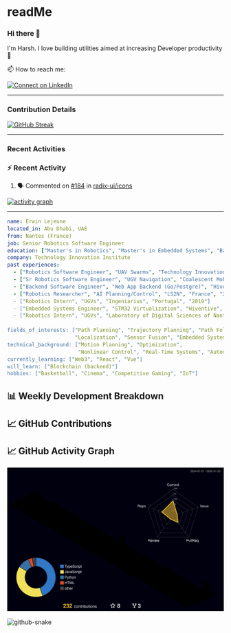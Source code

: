 # readMe

### Hi there 👋

I'm Harsh. I love building utilities aimed at increasing Developer productivity :raised_hands: 

<!-- 🔭 I’m currently working on [MEVN-CLI](https://github.com/madlabsinc/mevn-cli) -->

📫 How to reach me:

 [![Connect on LinkedIn](https://img.shields.io/badge/--linkedin?label=LinkedIn&logo=LinkedIn&style=social)](https://www.linkedin.com/in/harsh-r-594195200/)

---

### Contribution Details

[![GitHub Streak](https://streak-stats.demolab.com?user=hackerHarsh-77)](https://git.io/streak-stats)

---

### Recent Activities
### :zap: Recent Activity

<!--START_SECTION:activity-->
1. 🗣 Commented on [#184](https://github.com/radix-ui/icons/pull/184#issuecomment-2440003101) in [radix-ui/icons](https://github.com/radix-ui/icons)
<!--END_SECTION:activity-->


[![activity graph](https://github-readme-activity-graph.vercel.app/graph?username=hackerHarsh-77&theme=github-dark-dimmed&custom_title=Harsh%20Activity%20Graph&hide_border=true)](https://github.com/hcakerHarsh-77/github-readme-activity-graph)

---

```yaml
name: Erwin Lejeune
located_in: Abu Dhabi, UAE
from: Nantes (France)
job: Senior Robotics Software Engineer
education: ["Master's in Robotics", "Master's in Embedded Systems", "Bachelor's in Electronics"]
company: Technology Innovation Institute
past experiences:
  - ["Robotics Software Engineer", "UAV Swarms", "Technology Innovation Institute", "UAE", "2022-2023"]
  - ["Sr Robotics Software Engineer", "UGV Navigation", "Coalescent Mobile Robotics", "Denmark", "2021-2022"]
  - ["Backend Software Engineer", "Web App Backend (Go/Postgre)", "Hiventive", "Fully Remote", "2020-2021"]
  - ["Robotics Researcher", "AI Planning/Control", "LS2N", "France", "2019-2021]
  - ["Robotics Intern", "UGVs", "Ingeniarius", "Portugal", "2019"]
  - ["Embedded Systems Engineer", "STM32 Virtualization", "Hiventive", "France", "2018-2019"]
  - ["Robotics Intern", "UGVs", "Laboratory of Digital Sciences of Nantes (LS2N)", "France", "2019"]

fields_of_interests: ["Path Planning", "Trajectory Planning", "Path Following", "Behaviour Planning", 
                      "Localization", "Sensor Fusion", "Embedded Systems"]
technical_background: ["Motion Planning", "Optimization", 
                       "Nonlinear Control", "Real-Time Systems", "Automated Planning"]
currently_learning: ["Web3", "React", "Vue"]
will_learn: ["Blockchain (backend)"]
hobbies: ["Basketball", "Cinema", "Competitive Gaming", "IoT"]
```
<!--Waka readme stats-->
## 📊 Weekly Development Breakdown
<!--START_SECTION:SHOW_LINES_OF_CODE-->

<!--END_SECTION:SHOW_LINES_OF_CODE-->

<!--START_SECTION:waka-->

<!--END_SECTION:waka-->

## 📈 GitHub Contributions
<!--3D Contribution Graph-->
## 📈 GitHub Activity Graph
![3D Profile](./profile-3d-contrib/profile-night-rainbow.svg)


<picture>
  <source media="(prefers-color-scheme: dark)" srcset="github-contribution-grid-snake-dark.svg" />
  <source media="(prefers-color-scheme: light)" srcset="github-contribution-grid-snake.svg" />
  <img alt="github-snake" src="github-snake.svg" />
</picture>
